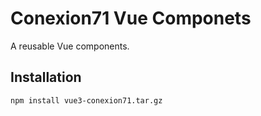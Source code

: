 # Conexion71 Vue Componets

A reusable Vue components.

## Installation

```bash
npm install vue3-conexion71.tar.gz
